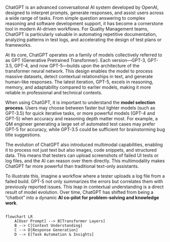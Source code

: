 <p>
	ChatGPT is an advanced conversational AI system developed by OpenAI, designed to interpret prompts, generate responses, and assist users across a wide range of tasks. From simple question answering to complex reasoning and software development support, it has become a cornerstone tool in modern AI-driven workflows. For Quality Management teams, ChatGPT is particularly valuable in automating repetitive documentation, analyzing patterns in test logs, and accelerating the design of test plans or frameworks.
</p>
<p>
	At its core, ChatGPT operates on a family of models collectively referred to as GPT (Generative Pretrained Transformer). Each version—GPT-3, GPT-3.5, GPT-4, and now GPT-5—builds upon the architecture of the transformer neural network. This design enables the model to process massive datasets, detect contextual relationships in text, and generate human-like responses. The latest iteration, GPT-5, excels in reasoning, memory, and adaptability compared to earlier models, making it more reliable in professional and technical contexts.
</p>
<p>
	When using ChatGPT, it is important to understand the 
	<b>model selection process</b>. 
	Users may choose between faster but lighter models (such as GPT-3.5) for quick iterative tasks, or more powerful models (GPT-4 and GPT-5) when accuracy and reasoning depth matter most. For example, a QM engineer generating a large set of automated test cases may prefer GPT-5 for accuracy, while GPT-3.5 could be sufficient for brainstorming bug title suggestions.
</p>
<p>
	The evolution of ChatGPT also introduced multimodal capabilities, enabling it to process not just text but also images, code snippets, and structured data. This means that testers can upload screenshots of failed UI tests or log files, and the AI can reason over them directly. This multimodality makes ChatGPT far more powerful than traditional text-only assistants.
</p>
<p>
	To illustrate this, imagine a workflow where a tester uploads a log file from a failed build. GPT-5 not only summarizes the errors but correlates them with previously reported issues. This leap in contextual understanding is a direct result of model evolution. Over time, ChatGPT has shifted from being a “chatbot” into a dynamic 
	<b>AI co-pilot for problem-solving and knowledge work</b>.
</p>
<pre><code class="language-mermaid">
flowchart LR
    A[User Prompt] --> B[Transformer Layers]
    B --> C[Context Understanding]
    C --> D[Response Generation]
    D --> E[Task Automation & Insights]
</code></pre>